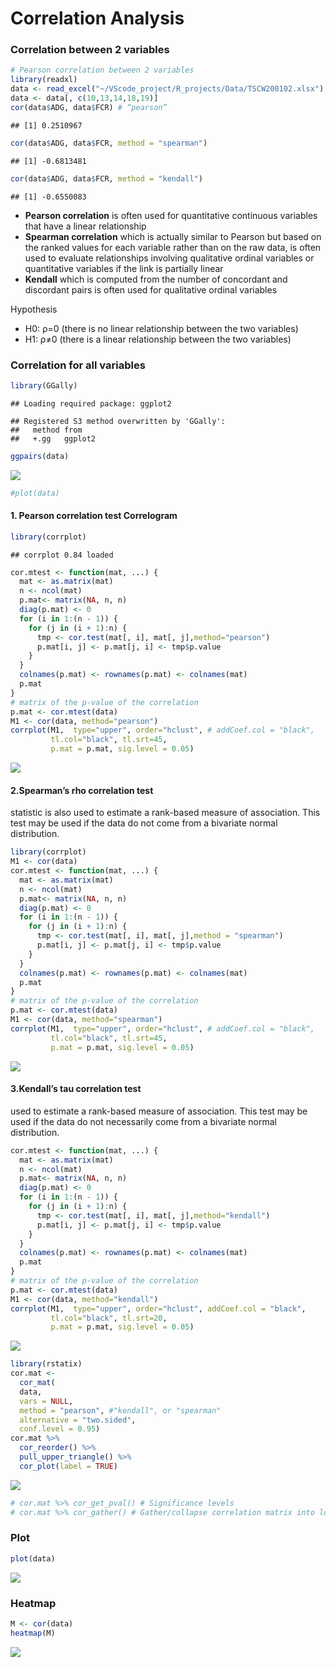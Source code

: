 Correlation Analysis
================

### Correlation between 2 variables

``` r
# Pearson correlation between 2 variables
library(readxl)
data <- read_excel("~/VScode_project/R_projects/Data/TSCW200102.xlsx")
data <- data[, c(10,13,14,18,19)]
cor(data$ADG, data$FCR) # “pearson”
```

    ## [1] 0.2510967

``` r
cor(data$ADG, data$FCR, method = "spearman")
```

    ## [1] -0.6813481

``` r
cor(data$ADG, data$FCR, method = "kendall")
```

    ## [1] -0.6550083

  - **Pearson correlation** is often used for quantitative continuous
    variables that have a linear relationship
  - **Spearman correlation** which is actually similar to Pearson but
    based on the ranked values for each variable rather than on the raw
    data, is often used to evaluate relationships involving qualitative
    ordinal variables or quantitative variables if the link is partially
    linear
  - **Kendall** which is computed from the number of concordant and
    discordant pairs is often used for qualitative ordinal variables

Hypothesis

  - H0: ρ=0 (there is no linear relationship between the two variables)
  - H1: ρ≠0 (there is a linear relationship between the two variables)

### Correlation for all variables

``` r
library(GGally)
```

    ## Loading required package: ggplot2

    ## Registered S3 method overwritten by 'GGally':
    ##   method from   
    ##   +.gg   ggplot2

``` r
ggpairs(data)
```

![](CorrelationAnalysis_files/figure-gfm/unnamed-chunk-2-1.png)<!-- -->

``` r
#plot(data)
```

#### 1\. Pearson correlation test Correlogram

``` r
library(corrplot)
```

    ## corrplot 0.84 loaded

``` r
cor.mtest <- function(mat, ...) {
  mat <- as.matrix(mat)
  n <- ncol(mat)
  p.mat<- matrix(NA, n, n)
  diag(p.mat) <- 0
  for (i in 1:(n - 1)) {
    for (j in (i + 1):n) {
      tmp <- cor.test(mat[, i], mat[, j],method="pearson")
      p.mat[i, j] <- p.mat[j, i] <- tmp$p.value
    }
  }
  colnames(p.mat) <- rownames(p.mat) <- colnames(mat)
  p.mat
}
# matrix of the p-value of the correlation
p.mat <- cor.mtest(data)
M1 <- cor(data, method="pearson")
corrplot(M1,  type="upper", order="hclust", # addCoef.col = "black",
         tl.col="black", tl.srt=45, 
         p.mat = p.mat, sig.level = 0.05)
```

![](CorrelationAnalysis_files/figure-gfm/unnamed-chunk-3-1.png)<!-- -->

#### 2.Spearman’s rho correlation test

statistic is also used to estimate a rank-based measure of association.
This test may be used if the data do not come from a bivariate normal
distribution.

``` r
library(corrplot)
M1 <- cor(data)
cor.mtest <- function(mat, ...) {
  mat <- as.matrix(mat)
  n <- ncol(mat)
  p.mat<- matrix(NA, n, n)
  diag(p.mat) <- 0
  for (i in 1:(n - 1)) {
    for (j in (i + 1):n) {
      tmp <- cor.test(mat[, i], mat[, j],method = "spearman")
      p.mat[i, j] <- p.mat[j, i] <- tmp$p.value
    }
  }
  colnames(p.mat) <- rownames(p.mat) <- colnames(mat)
  p.mat
}
# matrix of the p-value of the correlation
p.mat <- cor.mtest(data)
M1 <- cor(data, method="spearman")
corrplot(M1,  type="upper", order="hclust", # addCoef.col = "black",
         tl.col="black", tl.srt=45, 
         p.mat = p.mat, sig.level = 0.05)
```

![](CorrelationAnalysis_files/figure-gfm/unnamed-chunk-4-1.png)<!-- -->

#### 3.Kendall’s tau correlation test

used to estimate a rank-based measure of association. This test may be
used if the data do not necessarily come from a bivariate normal
distribution.

``` r
cor.mtest <- function(mat, ...) {
  mat <- as.matrix(mat)
  n <- ncol(mat)
  p.mat<- matrix(NA, n, n)
  diag(p.mat) <- 0
  for (i in 1:(n - 1)) {
    for (j in (i + 1):n) {
      tmp <- cor.test(mat[, i], mat[, j],method="kendall")
      p.mat[i, j] <- p.mat[j, i] <- tmp$p.value
    }
  }
  colnames(p.mat) <- rownames(p.mat) <- colnames(mat)
  p.mat
}
# matrix of the p-value of the correlation
p.mat <- cor.mtest(data)
M1 <- cor(data, method="kendall")
corrplot(M1,  type="upper", order="hclust", addCoef.col = "black", 
         tl.col="black", tl.srt=20, 
         p.mat = p.mat, sig.level = 0.05)
```

![](CorrelationAnalysis_files/figure-gfm/unnamed-chunk-5-1.png)<!-- -->

``` r
library(rstatix)
cor.mat <- 
  cor_mat(
  data,
  vars = NULL,
  method = "pearson", #"kendall", or "spearman"
  alternative = "two.sided",
  conf.level = 0.95)
cor.mat %>%
  cor_reorder() %>%
  pull_upper_triangle() %>%
  cor_plot(label = TRUE)
```

![](CorrelationAnalysis_files/figure-gfm/unnamed-chunk-6-1.png)<!-- -->

``` r
# cor.mat %>% cor_get_pval() # Significance levels 
# cor.mat %>% cor_gather() # Gather/collapse correlation matrix into long format
```

### Plot

``` r
plot(data)
```

![](CorrelationAnalysis_files/figure-gfm/unnamed-chunk-7-1.png)<!-- -->

### Heatmap

``` r
M <- cor(data)
heatmap(M)
```

![](CorrelationAnalysis_files/figure-gfm/unnamed-chunk-8-1.png)<!-- -->
